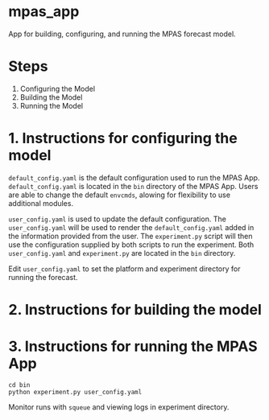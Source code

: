 # mpas_app

App for building, configuring, and running the MPAS forecast model.

# Steps

1. Configuring the Model
2. Building the Model
3. Running the Model

# 1. Instructions for configuring the model

`default_config.yaml` is the default configuration used to run the MPAS App. `default_config.yaml` is located in the `bin` directory of the MPAS App. Users are able to change the default `envcmds`, alowing for flexibility to use additional modules. 

`user_config.yaml` is used to update the default configuration. The `user_config.yaml` will be used to render the `default_config.yaml` added in the information provided from the user. The `experiment.py` script will then use the configuration supplied by both scripts to run the experiment. Both `user_config.yaml` and `experiment.py` are located in the `bin` directory.

Edit `user_config.yaml` to set the platform and experiment directory for running the forecast.

# 2. Instructions for building the model

# 3. Instructions for running the MPAS App

```
cd bin
python experiment.py user_config.yaml
```

Monitor runs with `squeue` and viewing logs in experiment directory.
